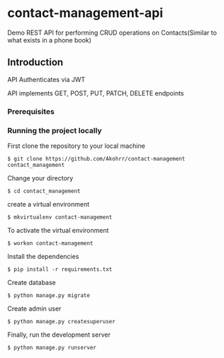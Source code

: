 # contact-management-api
Demo REST API for performing CRUD operations on Contacts(Similar to what exists in a phone book)


## Introduction

API Authenticates via JWT

API implements GET, POST, PUT, PATCH, DELETE endpoints

### Prerequisites

### Running the project locally

First clone the repository to your local machine

```
$ git clone https://github.com/Akohrr/contact-management contact_management
```

Change your directory

```
$ cd contact_management
```

create a virtual environment

```
$ mkvirtualenv contact-management
```

To activate the virtual environment

```
$ workon contact-management
```

Install the dependencies

```
$ pip install -r requirements.txt
```

Create database

```
$ python manage.py migrate
```

Create admin user

```
$ python manage.py createsuperuser
```
Finally, run the development server

```
$ python manage.py runserver
```
